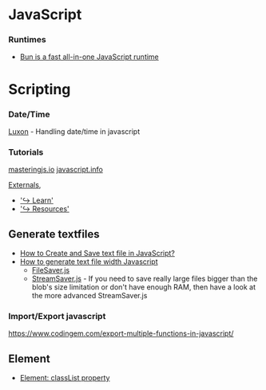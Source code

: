 # JavaScript
### Runtimes
* [Bun is a fast all-in-one JavaScript runtime](https://bun.sh/)

# Scripting
### Date/Time
[Luxon](https://moment.github.io/luxon/#/tour) - Handling date/time in javascript

### Tutorials
[masteringjs.io](https://masteringjs.io/tutorials/mongoose/query-was-already-executed)
[javascript.info](https://javascript.info/)

[Externals]('https://www.javascript.com/'),
* ['↪&nbsp;Learn']('https://www.javascript.com/learn/strings')
* ['↪&nbsp;Resources']('https://www.javascript.com/resources')

## Generate textfiles
* [How to Create and Save text file in JavaScript?](https://www.tutorialspoint.com/how-to-create-and-save-text-file-in-javascript)
* [How to generate text file width Javascript](https://redstapler.co/generate-text-file-javascript/)
  * [FileSaver.js](https://github.com/eligrey/FileSaver.js)
  * [StreamSaver.js](https://github.com/jimmywarting/StreamSaver.js) - If you need to save really large files bigger than the blob's size limitation or don't have enough RAM, then have a look at the more advanced StreamSaver.js 


### Import/Export javascript 
https://www.codingem.com/export-multiple-functions-in-javascript/

## Element
* [Element: classList property](https://developer.mozilla.org/en-US/docs/Web/API/Element/classList)